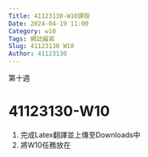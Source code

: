 ```yaml
---
Title: 41123130-W10課程 
Date: 2024-04-19 11:00
Category: w10
Tags: 網誌編寫
Slug: 41123130 W10
Author: 41123130
---
```


第十週

<!-- PELICAN_END_SUMMARY -->

# 41123130-W10
1. 完成Latex翻譯並上傳至Downloads中
2. 將W10任務放在<a href="https://41123130.github.io/cd2024/content/W10.html"></a>